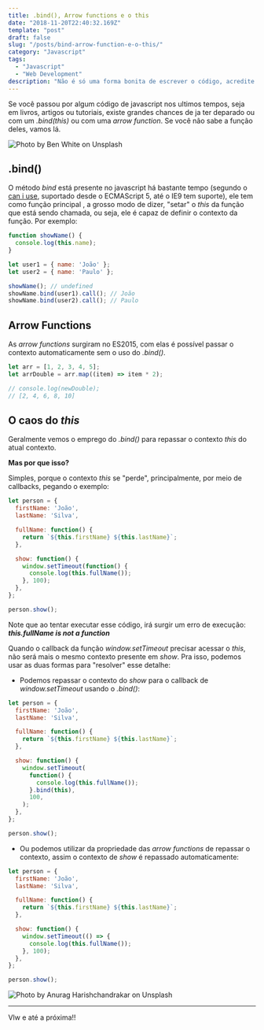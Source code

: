 ```yaml
---
title: .bind(), Arrow functions e o this
date: "2018-11-20T22:40:32.169Z"
template: "post"
draft: false
slug: "/posts/bind-arrow-function-e-o-this/"
category: "Javascript"
tags:
  - "Javascript"
  - "Web Development"
description: "Não é só uma forma bonita de escrever o código, acredite."
---
```


Se você passou por algum código de javascript nos ultimos tempos, seja em livros, artigos ou tutoriais, existe grandes chances
de ja ter deparado ou com um _.bind(this)_ ou com uma _arrow function_. Se você não sabe a função deles, vamos lá.

![Photo by Ben White on Unsplash](/media/boy-holding-a-book.jpg)

## .bind()

O método _bind_ está presente no javascript há bastante tempo (segundo o [can i use](https://caniuse.com/#search=bind),
suportado desde o ECMAScript 5, até o IE9 tem suporte), ele tem como função principal , a grosso modo de dizer, "setar" o _this_
da função que está sendo chamada, ou seja, ele é capaz de definir o contexto da função.
Por exemplo:

```javascript
function showName() {
  console.log(this.name);
}

let user1 = { name: 'João' };
let user2 = { name: 'Paulo' };

showName(); // undefined
showName.bind(user1).call(); // João
showName.bind(user2).call(); // Paulo
```

## Arrow Functions

As _arrow functions_ surgiram no ES2015, com elas é possível passar o contexto automaticamente sem o uso do _.bind()_.

```javascript
let arr = [1, 2, 3, 4, 5];
let arrDouble = arr.map((item) => item * 2);

// console.log(newDouble);
// [2, 4, 6, 8, 10]
```

## O caos do _this_

Geralmente vemos o emprego do _.bind()_ para repassar o contexto _this_ do atual contexto.

**Mas por que isso?**

Simples, porque o contexto _this_ se "perde", principalmente, por meio de callbacks, pegando o exemplo:

```javascript
let person = {
  firstName: 'João',
  lastName: 'Silva',

  fullName: function() {
    return `${this.firstName} ${this.lastName}`;
  },

  show: function() {
    window.setTimeout(function() {
      console.log(this.fullName());
    }, 100);
  },
};

person.show();
```

Note que ao tentar executar esse código, irá surgir um erro de execução:
_**this.fullName is not a function**_

Quando o callback da função _window.setTimeout_ precisar acessar o _this_, não será mais o mesmo contexto presente em _show_.
Pra isso, podemos usar as duas formas para "resolver" esse detalhe:

- Podemos repassar o contexto do _show_ para o callback de _window.setTimeout_ usando o _.bind()_:

```javascript
let person = {
  firstName: 'João',
  lastName: 'Silva',

  fullName: function() {
    return `${this.firstName} ${this.lastName}`;
  },

  show: function() {
    window.setTimeout(
      function() {
        console.log(this.fullName());
      }.bind(this),
      100,
    );
  },
};

person.show();
```

- Ou podemos utilizar da propriedade das _arrow functions_ de repassar o contexto, assim o contexto de _show_ é
  repassado automaticamente:

```javascript
let person = {
  firstName: 'João',
  lastName: 'Silva',

  fullName: function() {
    return `${this.firstName} ${this.lastName}`;
  },

  show: function() {
    window.setTimeout(() => {
      console.log(this.fullName());
    }, 100);
  },
};

person.show();
```

![Photo by Anurag Harishchandrakar on Unsplash](/media/ok-understand.jpg)

---

Vlw e até a próxima!!